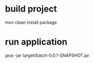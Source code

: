 # build project

mvn clean install package

# run application

java -jar target/batch-0.0.1-SNAPSHOT.jar
